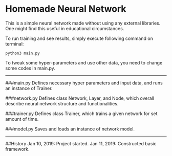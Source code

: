# Homemade Neural Network

This is a simple neural network made without using any external libraries. One might find this useful in educational circumstances.

To run training and see results, simply execute following command on terminal:

```shell
python3 main.py
```

To tweak some hyper-parameters and use other data, you need to change some codes in main.py.

---
###main.py
Defines necessary hyper parameters and input data, and runs an instance of Trainer.

###network.py
Defines class Network, Layer, and Node, which overall describe neural network structure and functionalities.

###trainer.py
Defines class Trainer, which trains a given network for set amount of time.

###model.py
Saves and loads an instance of network model.


---
##History
Jan 10, 2019: Project started.
Jan 11, 2019: Constructed basic framework.